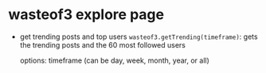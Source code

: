 # wasteof3 explore page

- get trending posts and top users `wasteof3.getTrending(timeframe)`: gets the trending posts and the 60 most followed users

    options: timeframe (can be day, week, month, year, or all)